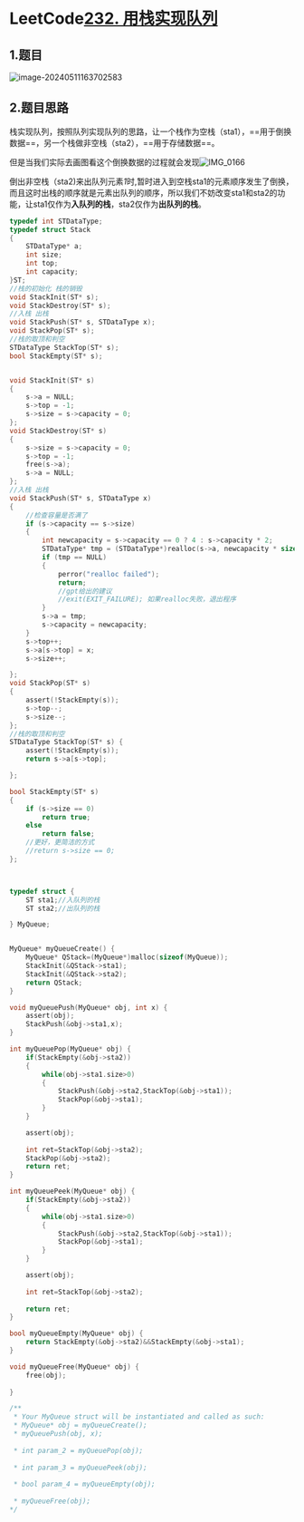 # LeetCode[232. 用栈实现队列](https://leetcode.cn/problems/implement-queue-using-stacks/)

## 1.题目

![image-20240511163702583](https://gitee.com/lassc123/imgs/raw/master/image-20240511163702583.png)

## 2.题目思路

栈实现队列，按照队列实现队列的思路，让一个栈作为空栈（sta1），==用于倒换数据==，另一个栈做非空栈（sta2），==用于存储数据==。

但是当我们实际去画图看这个倒换数据的过程就会发现![IMG_0166](https://gitee.com/lassc123/imgs/raw/master/IMG_0166.PNG)

倒出非空栈（sta2)来出队列元素*1*时,暂时进入到空栈sta1的元素顺序发生了倒换，而且这时出栈的顺序就是元素出队列的顺序，所以我们不妨改变sta1和sta2的功能，让sta1仅作为**入队列的栈**，sta2仅作为**出队列的栈**。

```c
typedef int STDataType;
typedef struct Stack
{
	STDataType* a;
	int size;
	int top;
	int capacity;
}ST;
//栈的初始化 栈的销毁
void StackInit(ST* s);
void StackDestroy(ST* s);
//入栈 出栈
void StackPush(ST* s, STDataType x);
void StackPop(ST* s);
//栈的取顶和判空
STDataType StackTop(ST* s);
bool StackEmpty(ST* s);


void StackInit(ST* s)
{
	s->a = NULL;
	s->top = -1;
	s->size = s->capacity = 0;
};
void StackDestroy(ST* s)
{
	s->size = s->capacity = 0;
	s->top = -1;
	free(s->a);
	s->a = NULL;
};
//入栈 出栈
void StackPush(ST* s, STDataType x)
{
	//检查容量是否满了
	if (s->capacity == s->size)
	{
		int newcapacity = s->capacity == 0 ? 4 : s->capacity * 2;
		STDataType* tmp = (STDataType*)realloc(s->a, newcapacity * sizeof(STDataType));
		if (tmp == NULL)
		{
			perror("realloc failed");
			return;
			//gpt给出的建议
			//exit(EXIT_FAILURE); 如果realloc失败，退出程序
		}
		s->a = tmp;
		s->capacity = newcapacity;
	}
	s->top++;
	s->a[s->top] = x;
	s->size++;

};
void StackPop(ST* s)
{
	assert(!StackEmpty(s));
	s->top--;
	s->size--;
};
//栈的取顶和判空
STDataType StackTop(ST* s) {
	assert(!StackEmpty(s));
	return s->a[s->top];

};

bool StackEmpty(ST* s)
{
	if (s->size == 0)
		return true;
	else
		return false;
	//更好，更简洁的方式
	//return s->size == 0;
};



typedef struct {
    ST sta1;//入队列的栈
    ST sta2;//出队列的栈

} MyQueue;


MyQueue* myQueueCreate() {
    MyQueue* QStack=(MyQueue*)malloc(sizeof(MyQueue));
    StackInit(&QStack->sta1);
    StackInit(&QStack->sta2);
    return QStack;
}

void myQueuePush(MyQueue* obj, int x) {
    assert(obj);
    StackPush(&obj->sta1,x);
}

int myQueuePop(MyQueue* obj) {
    if(StackEmpty(&obj->sta2))
    {
        while(obj->sta1.size>0)
        {
            StackPush(&obj->sta2,StackTop(&obj->sta1));
            StackPop(&obj->sta1);
        }
    }

    assert(obj);
    
    int ret=StackTop(&obj->sta2);
    StackPop(&obj->sta2);
    return ret;
}

int myQueuePeek(MyQueue* obj) {
    if(StackEmpty(&obj->sta2))
    {
        while(obj->sta1.size>0)
        {
            StackPush(&obj->sta2,StackTop(&obj->sta1));
            StackPop(&obj->sta1);
        }
    }

    assert(obj);
    
    int ret=StackTop(&obj->sta2);
    
    return ret;
}

bool myQueueEmpty(MyQueue* obj) {
    return StackEmpty(&obj->sta2)&&StackEmpty(&obj->sta1);
}

void myQueueFree(MyQueue* obj) {
    free(obj);
    
}

/**
 * Your MyQueue struct will be instantiated and called as such:
 * MyQueue* obj = myQueueCreate();
 * myQueuePush(obj, x);
 
 * int param_2 = myQueuePop(obj);
 
 * int param_3 = myQueuePeek(obj);
 
 * bool param_4 = myQueueEmpty(obj);
 
 * myQueueFree(obj);
*/
```

